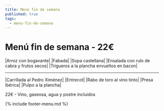 ```yaml
---
title: Menú fin de semana
published: true
tags:
  - menu-fin-de-semana
---
```


# Menú fin de semana - 22€

|Arroz con bogavante|
|Fabada|
|Sopa castellana|
|Ensalada con rulo de cabra y frutos secos|
|Trigueros a la plancha envueltos en bacon|

------

|Carrillada al Pedro Ximénez|
|Entrecot|
|Rabo de toro al vino tinto|
|Presa ibérica|
|Pulpo a la plancha|

22€ - Vino, gaseosa, agua y postre incluidos

{% include footer-menu.md %}
